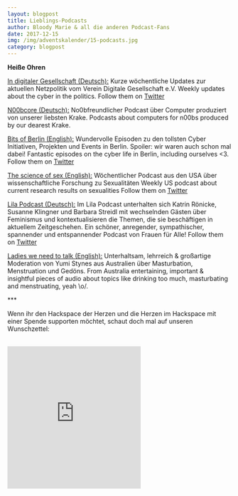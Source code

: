 ```yaml
---
layout: blogpost
title: Lieblings-Podcasts
author: Bloody Marie & all die anderen Podcast-Fans
date: 2017-12-15
img: /img/adventskalender/15-podcasts.jpg
category: blogpost
---
```


**Heiße Ohren**

[In digitaler Gesellschaft (Deutsch):](https://soundcloud.com/digiges)
Kurze wöchentliche Updates zur aktuellen Netzpolitik vom Verein Digitale Gesellschaft e.V.
Weekly updates about the cyber in the politics.
Follow them on [Twitter](https://twitter.com/digiges)

[N00bcore (Deutsch):](http://n00bcore.de/)
No0bfreundlicher Podcast über Computer produziert von unserer liebsten Krake.
Podcasts about computers for n00bs produced by our dearest Krake.

[Bits of Berlin (English):](http://bitsofberlin.org)
Wundervolle Episoden zu den tollsten Cyber Initiativen, Projekten und Events in Berlin. Spoiler: wir waren auch schon mal dabei!
Fantastic episodes on the cyber life in Berlin, including ourselves <3.
Follow them on [Twitter](https://twitter.com/bitsofberlin)

[The science of sex (English):](https://soundcloud.com/user-252312803)
Wöchentlicher Podcast aus den USA über wissenschaftliche Forschung zu Sexualitäten
Weekly US podcast about current research results on sexualities
Follow them on [Twitter](https://twitter.com/ScienceofSexPod)

[Lila Podcast (Deutsch):](https://lila-podcast.de)
Im Lila Podcast unterhalten sich Katrin Rönicke, Susanne Klingner und Barbara Streidl mit wechselnden Gästen über Feminismus und kontextualisieren die Themen, die sie beschäftigen in aktuellem Zeitgeschehen. Ein schöner, anregender, sympathischer, spannender und entspannender Podcast von Frauen für Alle!
Follow them on [Twitter](https://twitter.com/lilapodcast)


[Ladies we need to talk (English):](http://www.abc.net.au/radio/programs/ladies-we-need-to-talk/)
Unterhaltsam, lehrreich & großartige Moderation von Yumi Stynes aus Australien über Masturbation, Menstruation und Gedöns.
From Australia entertaining, important & insightful pieces of audio about topics like drinking too much, masturbating and menstruating, yeah \o/.

\*\*\*

Wenn ihr den Hackspace der Herzen und die Herzen im Hackspace mit einer Spende supporten möchtet, schaut doch mal auf unseren Wunschzettel:

<br>
<iframe frameborder="0" marginheight="0" marginwidth="0" src="https://www.betterplace-widget.org/projects/58907?l=de" height="320">Informieren und spenden: <a href='https://www.betterplace.org/de/projects/58907-merry-drucking-adventskalender-der-heart-of-code-e-v' target='_blank'>„Merry Drucking - Adventskalender der Heart of Code e.V.“</a> auf betterplace.org öffnen.</iframe>
<br>
